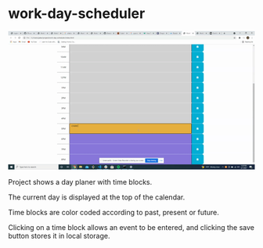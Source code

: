 # work-day-scheduler

![A work day scheduler](./assets/calendar-gif.gif)

Project shows a day planer with time blocks.

The current day is displayed at the top of the calendar.

Time blocks are color coded according to past, present or future.

Clicking on a time block allows an event to be entered, and clicking the save button stores it in local storage.